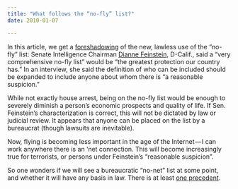 ```yaml
---
title: "What follows the “no-fly” list?"
date: 2010-01-07

---
```


In this article, we get a [foreshadowing](http://www.usatoday.com/news/washington/2010-01-06-terror_N.htm) of the new, lawless use of the “no-fly” list:
Senate Intelligence Chairman [Dianne Feinstein](http://content.usatoday.com/topics/topic/People/Politicians,+Government+Officials,+Strategists/U.S.+Senators/Dianne+Feinstein), D-Calif., said a “very comprehensive no-fly list” would be “the greatest protection our country has.” In an interview, she said the definition of who can be included should be expanded to include anyone about whom there is “a reasonable suspicion.”

While not exactly house arrest, being on the no-fly list would be enough to severely diminish a person’s economic prospects and quality of life. If Sen. Feinstein’s characterization is correct, this will not be dictated by law or judicial review. It appears that anyone can be placed on the list by a bureaucrat (though lawsuits are inevitable).

Now, flying is becoming less important in the age of the Internet — I can work anywhere there is an ‘net connection. This will become increasingly true for terrorists, or persons under Feinstein’s “reasonable suspicion”.

So one wonders if we will see a bureaucratic “no-net” list at some point, and whether it will have any basis in law. There is at least [one precedent](http://en.wikipedia.org/wiki/Kevin_Mitnick#Arrest.2C_conviction.2C_and_incarceration).
